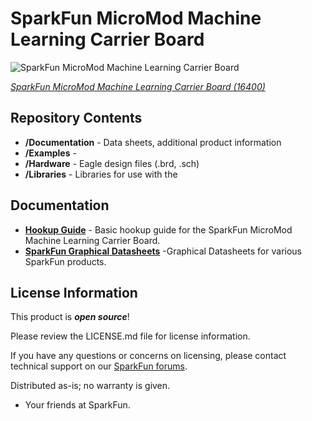 SparkFun MicroMod Machine Learning Carrier Board
========================================

![SparkFun MicroMod Machine Learning Carrier Board](https://cdn.sparkfun.com/assets/parts/1/5/1/2/6/16400-SparkFun_MicroMod_Machine_Learning_Carrier_Board-01.jpg)

[*SparkFun MicroMod Machine Learning Carrier Board (16400)*](https://www.sparkfun.com/products/16400)


<Basic description of the part.>

Repository Contents
-------------------

* **/Documentation** - Data sheets, additional product information
* **/Examples** - 
* **/Hardware** - Eagle design files (.brd, .sch)
* **/Libraries** - Libraries for use with the <PRODUCT NAME>

Documentation
--------------
* **[Hookup Guide](https://learn.sparkfun.com/tutorials/micromod-machine-learning-carrier-board-hookup-guide)** - Basic hookup guide for the SparkFun MicroMod Machine Learning Carrier Board.
* **[SparkFun Graphical Datasheets](https://github.com/sparkfun/Graphical_Datasheets)** -Graphical Datasheets for various SparkFun products.

License Information
-------------------

This product is _**open source**_! 

Please review the LICENSE.md file for license information. 

If you have any questions or concerns on licensing, please contact technical support on our [SparkFun forums](https://forum.sparkfun.com/viewforum.php?f=152).

Distributed as-is; no warranty is given.

- Your friends at SparkFun.

_<COLLABORATION CREDIT>_
